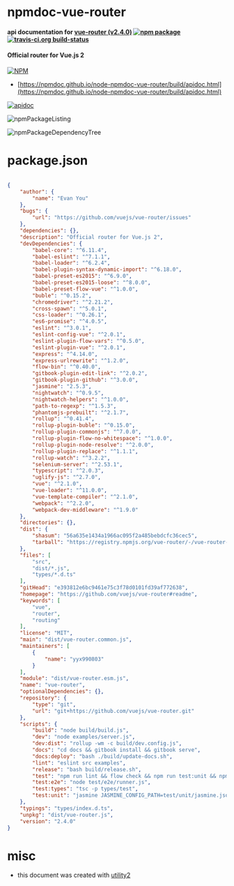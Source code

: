 # npmdoc-vue-router

#### api documentation for  [vue-router (v2.4.0)](https://github.com/vuejs/vue-router#readme)  [![npm package](https://img.shields.io/npm/v/npmdoc-vue-router.svg?style=flat-square)](https://www.npmjs.org/package/npmdoc-vue-router) [![travis-ci.org build-status](https://api.travis-ci.org/npmdoc/node-npmdoc-vue-router.svg)](https://travis-ci.org/npmdoc/node-npmdoc-vue-router)

#### Official router for Vue.js 2

[![NPM](https://nodei.co/npm/vue-router.png?downloads=true&downloadRank=true&stars=true)](https://www.npmjs.com/package/vue-router)

- [https://npmdoc.github.io/node-npmdoc-vue-router/build/apidoc.html](https://npmdoc.github.io/node-npmdoc-vue-router/build/apidoc.html)

[![apidoc](https://npmdoc.github.io/node-npmdoc-vue-router/build/screenCapture.buildCi.browser.%252Ftmp%252Fbuild%252Fapidoc.html.png)](https://npmdoc.github.io/node-npmdoc-vue-router/build/apidoc.html)

![npmPackageListing](https://npmdoc.github.io/node-npmdoc-vue-router/build/screenCapture.npmPackageListing.svg)

![npmPackageDependencyTree](https://npmdoc.github.io/node-npmdoc-vue-router/build/screenCapture.npmPackageDependencyTree.svg)



# package.json

```json

{
    "author": {
        "name": "Evan You"
    },
    "bugs": {
        "url": "https://github.com/vuejs/vue-router/issues"
    },
    "dependencies": {},
    "description": "Official router for Vue.js 2",
    "devDependencies": {
        "babel-core": "^6.11.4",
        "babel-eslint": "^7.1.1",
        "babel-loader": "^6.2.4",
        "babel-plugin-syntax-dynamic-import": "^6.18.0",
        "babel-preset-es2015": "^6.9.0",
        "babel-preset-es2015-loose": "^8.0.0",
        "babel-preset-flow-vue": "^1.0.0",
        "buble": "^0.15.2",
        "chromedriver": "^2.21.2",
        "cross-spawn": "^5.0.1",
        "css-loader": "^0.26.1",
        "es6-promise": "^4.0.5",
        "eslint": "^3.0.1",
        "eslint-config-vue": "^2.0.1",
        "eslint-plugin-flow-vars": "^0.5.0",
        "eslint-plugin-vue": "^2.0.1",
        "express": "^4.14.0",
        "express-urlrewrite": "^1.2.0",
        "flow-bin": "^0.40.0",
        "gitbook-plugin-edit-link": "^2.0.2",
        "gitbook-plugin-github": "^3.0.0",
        "jasmine": "2.5.3",
        "nightwatch": "^0.9.5",
        "nightwatch-helpers": "^1.0.0",
        "path-to-regexp": "^1.5.3",
        "phantomjs-prebuilt": "^2.1.7",
        "rollup": "^0.41.4",
        "rollup-plugin-buble": "^0.15.0",
        "rollup-plugin-commonjs": "^7.0.0",
        "rollup-plugin-flow-no-whitespace": "^1.0.0",
        "rollup-plugin-node-resolve": "^2.0.0",
        "rollup-plugin-replace": "^1.1.1",
        "rollup-watch": "^3.2.2",
        "selenium-server": "^2.53.1",
        "typescript": "^2.0.3",
        "uglify-js": "^2.7.0",
        "vue": "^2.1.0",
        "vue-loader": "^11.0.0",
        "vue-template-compiler": "^2.1.0",
        "webpack": "^2.2.0",
        "webpack-dev-middleware": "^1.9.0"
    },
    "directories": {},
    "dist": {
        "shasum": "56a635e1434a1966ac095f2a485bebdcfc36cec5",
        "tarball": "https://registry.npmjs.org/vue-router/-/vue-router-2.4.0.tgz"
    },
    "files": [
        "src",
        "dist/*.js",
        "types/*.d.ts"
    ],
    "gitHead": "e393812e6bc9461e75c3f78d0101fd39af772638",
    "homepage": "https://github.com/vuejs/vue-router#readme",
    "keywords": [
        "vue",
        "router",
        "routing"
    ],
    "license": "MIT",
    "main": "dist/vue-router.common.js",
    "maintainers": [
        {
            "name": "yyx990803"
        }
    ],
    "module": "dist/vue-router.esm.js",
    "name": "vue-router",
    "optionalDependencies": {},
    "repository": {
        "type": "git",
        "url": "git+https://github.com/vuejs/vue-router.git"
    },
    "scripts": {
        "build": "node build/build.js",
        "dev": "node examples/server.js",
        "dev:dist": "rollup -wm -c build/dev.config.js",
        "docs": "cd docs && gitbook install && gitbook serve",
        "docs:deploy": "bash ./build/update-docs.sh",
        "lint": "eslint src examples",
        "release": "bash build/release.sh",
        "test": "npm run lint && flow check && npm run test:unit && npm run test:e2e && npm run test:types",
        "test:e2e": "node test/e2e/runner.js",
        "test:types": "tsc -p types/test",
        "test:unit": "jasmine JASMINE_CONFIG_PATH=test/unit/jasmine.json"
    },
    "typings": "types/index.d.ts",
    "unpkg": "dist/vue-router.js",
    "version": "2.4.0"
}
```



# misc
- this document was created with [utility2](https://github.com/kaizhu256/node-utility2)
